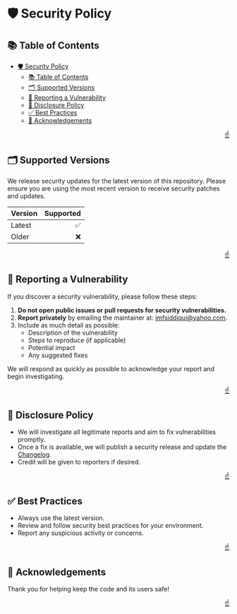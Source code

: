 <!-- markdownlint-disable MD033 MD041 -->

<a id="top"></a>

# 🛡️ Security Policy

## 📚 Table of Contents

- [🛡️ Security Policy](#️-security-policy)
  - [📚 Table of Contents](#-table-of-contents)
  - [🗂️ Supported Versions](#️-supported-versions)
  - [🐞 Reporting a Vulnerability](#-reporting-a-vulnerability)
  - [📢 Disclosure Policy](#-disclosure-policy)
  - [✅ Best Practices](#-best-practices)
  - [🙏 Acknowledgements](#-acknowledgements)

<p align="right"><a href="#top">☝️</a></p>

## 🗂️ Supported Versions

We release security updates for the latest version of this repository. Please ensure you are using the most recent version to receive security patches and updates.

| **Version** | **Supported** |
| :---------- | ------------: |
| Latest      |             ✅ |
| Older       |             ❌ |

<p align="right"><a href="#top">☝️</a></p>

## 🐞 Reporting a Vulnerability

If you discover a security vulnerability, please follow these steps:

1. **Do not open public issues or pull requests for security vulnerabilities.**
2. **Report privately** by emailing the maintainer at: [imfsiddiqui@yahoo.com](mailto:imfsiddiqui@yahoo.com).
3. Include as much detail as possible:
   - Description of the vulnerability
   - Steps to reproduce (if applicable)
   - Potential impact
   - Any suggested fixes

We will respond as quickly as possible to acknowledge your report and begin investigating.

<p align="right"><a href="#top">☝️</a></p>

## 📢 Disclosure Policy

- We will investigate all legitimate reports and aim to fix vulnerabilities promptly.
- Once a fix is available, we will publish a security release and update the [Changelog](CHANGELOG.md).
- Credit will be given to reporters if desired.

<p align="right"><a href="#top">☝️</a></p>

## ✅ Best Practices

- Always use the latest version.
- Review and follow security best practices for your environment.
- Report any suspicious activity or concerns.

<p align="right"><a href="#top">☝️</a></p>

## 🙏 Acknowledgements

Thank you for helping keep the code and its users safe!

<p align="right"><a href="#top">☝️</a></p>
